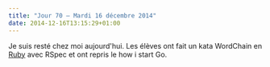 ```yaml
---
title: "Jour 70 — Mardi 16 décembre 2014"
date: 2014-12-16T13:15:29+01:00
---
```


Je suis resté chez moi aujourd'hui. Les élèves ont fait un kata
WordChain en [Ruby](https://ruby-lang.org) avec RSpec et ont repris le
how i start Go.


